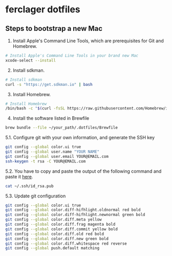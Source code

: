 # ferclager dotfiles

## Steps to bootstrap a new Mac

1. Install Apple's Command Line Tools, which are prerequisites for Git and Homebrew.
```zsh
# Install Apple's Command Line Tools in your brand new Mac
xcode-select --install
```

2. Install sdkman.
```zsh
# Install sdkman
curl -s "https://get.sdkman.io" | bash
```

3. Install Homebrew.
```zsh
# Install Homebrew
/bin/bash -c "$(curl -fsSL https://raw.githubusercontent.com/Homebrew/install/HEAD/install.sh)"
```

4. Install the software listed in Brewfile
```zsh
brew bundle --file ~/your_path/.dotfiles/Brewfile 
```

5.1. Configure git with your own information, and generate the SSH key
```zsh
git config --global color.ui true
git config --global user.name "YOUR NAME"
git config --global user.email YOUR@EMAIL.com
ssh-keygen -t rsa -C YOUR@EMAIL.com
```

5.2. You have to copy and paste the output of the following command and paste it [here](https://github.com/settings/ssh).
```zsh
cat ~/.ssh/id_rsa.pub
```

5.3. Update git configuration
```zsh
git config --global color.ui true
git config --global color.diff-hifhlight.oldnormal red bold
git config --global color.diff-hifhlight.newnormal green bold
git config --global color.diff.meta yellow
git config --global color.diff.frag magenta bold
git config --global color.diff.commit yellow bold
git config --global color.diff.old red bold
git config --global color.diff.new green bold
git config --global color.diff.whitespace red reverse
git config --global push.default matching
```
